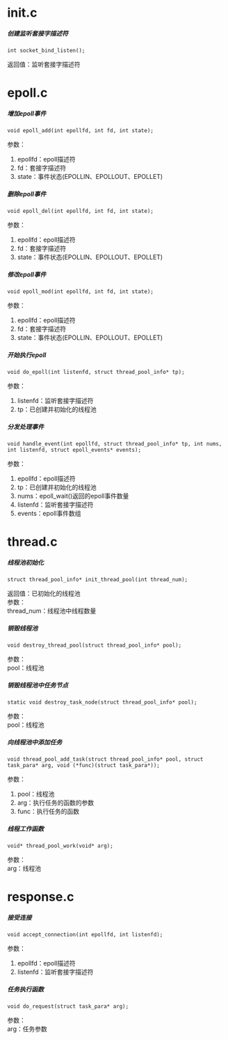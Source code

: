 # init.c
##### 创建监听套接字描述符
```
int socket_bind_listen();
```
返回值：监听套接字描述符
# epoll.c
##### 增加epoll事件
```
void epoll_add(int epollfd, int fd, int state);
```
参数：
1) epollfd：epoll描述符
2) fd：套接字描述符
3) state：事件状态(EPOLLIN、EPOLLOUT、EPOLLET)
##### 删除epoll事件
```
void epoll_del(int epollfd, int fd, int state);
```
参数：
1) epollfd：epoll描述符
2) fd：套接字描述符
3) state：事件状态(EPOLLIN、EPOLLOUT、EPOLLET)
##### 修改epoll事件
```
void epoll_mod(int epollfd, int fd, int state);
```
参数：
1) epollfd：epoll描述符
2) fd：套接字描述符
3) state：事件状态(EPOLLIN、EPOLLOUT、EPOLLET)
##### 开始执行epoll
```
void do_epoll(int listenfd, struct thread_pool_info* tp);
```
参数：
1) listenfd：监听套接字描述符
2) tp：已创建并初始化的线程池
##### 分发处理事件
```
void handle_event(int epollfd, struct thread_pool_info* tp, int nums, int listenfd, struct epoll_events* events);
```
参数：
1) epollfd：epoll描述符
2) tp：已创建并初始化的线程池
3) nums：epoll_wait()返回的epoll事件数量
4) listenfd：监听套接字描述符
5) events：epoll事件数组

# thread.c
##### 线程池初始化
```
struct thread_pool_info* init_thread_pool(int thread_num);
```
返回值：已初始化的线程池  
参数：  
thread_num：线程池中线程数量
##### 销毁线程池
```
void destroy_thread_pool(struct thread_pool_info* pool);
```
参数：  
pool：线程池  
##### 销毁线程池中任务节点
```
static void destroy_task_node(struct thread_pool_info* pool);
```
参数：  
pool：线程池
##### 向线程池中添加任务
```
void thread_pool_add_task(struct thread_pool_info* pool, struct task_para* arg, void (*func)(struct task_para*));
```
参数：  
1) pool：线程池  
2) arg：执行任务的函数的参数  
3) func：执行任务的函数
##### 线程工作函数
```
void* thread_pool_work(void* arg);
```
参数：  
arg：线程池

# response.c
##### 接受连接
```
void accept_connection(int epollfd, int listenfd);
```
参数：  
1) epollfd：epoll描述符  
2) listenfd：监听套接字描述符
##### 任务执行函数
```
void do_request(struct task_para* arg);
```
参数：  
arg：任务参数
